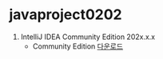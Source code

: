# javaproject0202

1. IntelliJ IDEA Community Edition 202x.x.x
	* Community Edition [다운로드](https://www.jetbrains.com/ko-kr/idea/download/#section=windows)
